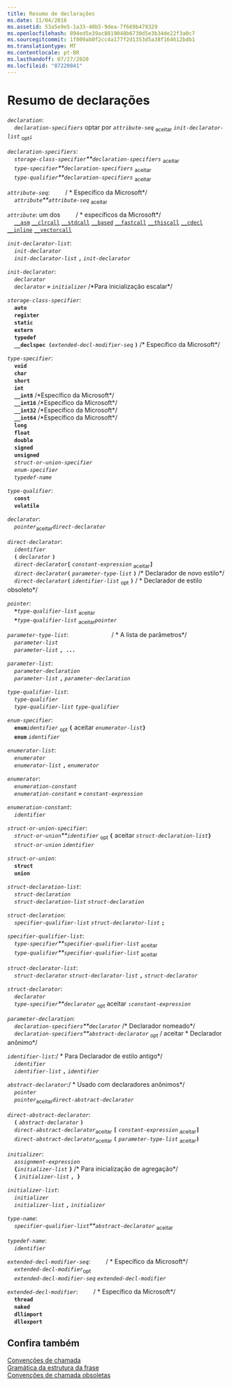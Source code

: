 ```yaml
---
title: Resumo de declarações
ms.date: 11/04/2016
ms.assetid: 53a5e9e5-1a33-40b5-9dea-7f669b479329
ms.openlocfilehash: 894ed5e39ac8019048b6730d5e3b34de22f3a0c7
ms.sourcegitcommit: 1f009ab0f2cc4a177f2d1353d5a38f164612bdb1
ms.translationtype: MT
ms.contentlocale: pt-BR
ms.lasthandoff: 07/27/2020
ms.locfileid: "87220841"
---
```

# <a name="summary-of-declarations"></a>Resumo de declarações

*`declaration`*:<br/>
&nbsp;&nbsp;&nbsp;&nbsp;*`declaration-specifiers`* optar por *`attribute-seq`* <sub>aceitar</sub> *`init-declarator-list`* <sub>opt</sub>**`;`**

*`declaration-specifiers`*:<br/>
&nbsp;&nbsp;&nbsp;&nbsp;*`storage-class-specifier`**`declaration-specifiers`* <sub>aceitar</sub><br/>
&nbsp;&nbsp;&nbsp;&nbsp;*`type-specifier`**`declaration-specifiers`* <sub>aceitar</sub><br/>
&nbsp;&nbsp;&nbsp;&nbsp;*`type-qualifier`**`declaration-specifiers`* <sub>aceitar</sub>

*`attribute-seq`*: &nbsp; &nbsp; &nbsp; &nbsp; / \* Específico da Microsoft\*/<br/>
&nbsp;&nbsp;&nbsp;&nbsp;*`attribute`**`attribute-seq`* <sub>aceitar</sub>

*`attribute`*: um dos &nbsp; &nbsp; &nbsp; &nbsp; / \* específicos da Microsoft\*/<br/>
&nbsp;&nbsp;&nbsp;&nbsp;[`__asm`](../assembler/inline/asm.md) [`__clrcall`](../cpp/clrcall.md) [`__stdcall`](../cpp/stdcall.md) [`__based`](../cpp/based-grammar.md) [`__fastcall`](../cpp/fastcall.md) [`__thiscall`](../cpp/thiscall.md) [`__cdecl`](../cpp/cdecl.md) [`__inline`](../cpp/inline-functions-cpp.md) [`__vectorcall`](../cpp/vectorcall.md)

*`init-declarator-list`*:<br/>
&nbsp;&nbsp;&nbsp;&nbsp;*`init-declarator`*<br/>
&nbsp;&nbsp;&nbsp;&nbsp;*`init-declarator-list`*  **`,`**  *`init-declarator`*

*`init-declarator`*:<br/>
&nbsp;&nbsp;&nbsp;&nbsp;*`declarator`*<br/>
&nbsp;&nbsp;&nbsp;&nbsp;*`declarator`*  **`=`**  *`initializer`* /\*Para inicialização escalar\*/

*`storage-class-specifier`*:<br/>
&nbsp;&nbsp;&nbsp;&nbsp;**`auto`**<br/>
&nbsp;&nbsp;&nbsp;&nbsp;**`register`**<br/>
&nbsp;&nbsp;&nbsp;&nbsp;**`static`**<br/>
&nbsp;&nbsp;&nbsp;&nbsp;**`extern`**<br/>
&nbsp;&nbsp;&nbsp;&nbsp;**`typedef`**<br/>
&nbsp;&nbsp;&nbsp;&nbsp;**`__declspec (`***`extended-decl-modifier-seq`* **`)`** /\* Específico da Microsoft\*/

*`type-specifier`*:<br/>
&nbsp;&nbsp;&nbsp;&nbsp;**`void`**<br/>
&nbsp;&nbsp;&nbsp;&nbsp;**`char`**<br/>
&nbsp;&nbsp;&nbsp;&nbsp;**`short`**<br/>
&nbsp;&nbsp;&nbsp;&nbsp;**`int`**<br/>
&nbsp;&nbsp;&nbsp;&nbsp;**`__int8`** /\*Específico da Microsoft\*/<br/>
&nbsp;&nbsp;&nbsp;&nbsp;**`__int16`** /\*Específico da Microsoft\*/<br/>
&nbsp;&nbsp;&nbsp;&nbsp;**`__int32`** /\*Específico da Microsoft\*/<br/>
&nbsp;&nbsp;&nbsp;&nbsp;**`__int64`** /\*Específico da Microsoft\*/<br/>
&nbsp;&nbsp;&nbsp;&nbsp;**`long`**<br/>
&nbsp;&nbsp;&nbsp;&nbsp;**`float`**<br/>
&nbsp;&nbsp;&nbsp;&nbsp;**`double`**<br/>
&nbsp;&nbsp;&nbsp;&nbsp;**`signed`**<br/>
&nbsp;&nbsp;&nbsp;&nbsp;**`unsigned`**<br/>
&nbsp;&nbsp;&nbsp;&nbsp;*`struct-or-union-specifier`*<br/>
&nbsp;&nbsp;&nbsp;&nbsp;*`enum-specifier`*<br/>
&nbsp;&nbsp;&nbsp;&nbsp;*`typedef-name`*

*`type-qualifier`*:<br/>
&nbsp;&nbsp;&nbsp;&nbsp;**`const`**<br/>
&nbsp;&nbsp;&nbsp;&nbsp;**`volatile`**

*`declarator`*:<br/>
&nbsp;&nbsp;&nbsp;&nbsp;*`pointer`*<sub>aceitar</sub>*`direct-declarator`*

*`direct-declarator`*:<br/>
&nbsp;&nbsp;&nbsp;&nbsp;*`identifier`*<br/>
&nbsp;&nbsp;&nbsp;&nbsp;**`(`** *`declarator`* **`)`**<br/>
&nbsp;&nbsp;&nbsp;&nbsp;*`direct-declarator`***`[`** *`constant-expression`* <sub>aceitar</sub>**`]`**<br/>
&nbsp;&nbsp;&nbsp;&nbsp;*`direct-declarator`***`(`** *`parameter-type-list`* **`)`** /\* Declarador de novo estilo\*/<br/>
&nbsp;&nbsp;&nbsp;&nbsp;*`direct-declarator`***`(`** *`identifier-list`* <sub>opt</sub> **`)`**  / \* Declarador de estilo obsoleto\*/

*`pointer`*:<br/>
&nbsp;&nbsp;&nbsp;&nbsp;<strong>`*`</strong>*`type-qualifier-list`* <sub>aceitar</sub><br/>
&nbsp;&nbsp;&nbsp;&nbsp;<strong>`*`</strong>*`type-qualifier-list`* <sub>aceitar</sub>*`pointer`*

*`parameter-type-list`*: &nbsp; &nbsp; &nbsp; &nbsp; &nbsp; &nbsp; &nbsp; &nbsp; &nbsp; &nbsp; &nbsp; &nbsp; / \* A lista de parâmetros\*/<br/>
&nbsp;&nbsp;&nbsp;&nbsp;*`parameter-list`*<br/>
&nbsp;&nbsp;&nbsp;&nbsp;*`parameter-list`* **`, ...`**

*`parameter-list`*:<br/>
&nbsp;&nbsp;&nbsp;&nbsp;*`parameter-declaration`*<br/>
&nbsp;&nbsp;&nbsp;&nbsp;*`parameter-list`* **`,`** *`parameter-declaration`*

*`type-qualifier-list`*:<br/>
&nbsp;&nbsp;&nbsp;&nbsp;*`type-qualifier`*<br/>
&nbsp;&nbsp;&nbsp;&nbsp;*`type-qualifier-list`* *`type-qualifier`*

*`enum-specifier`*:<br/>
&nbsp;&nbsp;&nbsp;&nbsp;**`enum`***`identifier`* <sub>opt</sub> **`{`** aceitar *`enumerator-list`***`}`**<br/>
&nbsp;&nbsp;&nbsp;&nbsp;**`enum`** *`identifier`*

*`enumerator-list`*:<br/>
&nbsp;&nbsp;&nbsp;&nbsp;*`enumerator`*<br/>
&nbsp;&nbsp;&nbsp;&nbsp;*`enumerator-list`* **`,`** *`enumerator`*

*`enumerator`*:<br/>
&nbsp;&nbsp;&nbsp;&nbsp;*`enumeration-constant`*<br/>
&nbsp;&nbsp;&nbsp;&nbsp;*`enumeration-constant`* **`=`** *`constant-expression`*

*`enumeration-constant`*:<br/>
&nbsp;&nbsp;&nbsp;&nbsp;*`identifier`*

*`struct-or-union-specifier`*:<br/>
&nbsp;&nbsp;&nbsp;&nbsp;*`struct-or-union`**`identifier`* <sub>opt</sub> **`{`** aceitar *`struct-declaration-list`***`}`**<br/>
&nbsp;&nbsp;&nbsp;&nbsp;*`struct-or-union`* *`identifier`*

*`struct-or-union`*:<br/>
&nbsp;&nbsp;&nbsp;&nbsp;**`struct`**<br/>
&nbsp;&nbsp;&nbsp;&nbsp;**`union`**

*`struct-declaration-list`*:<br/>
&nbsp;&nbsp;&nbsp;&nbsp;*`struct-declaration`*<br/>
&nbsp;&nbsp;&nbsp;&nbsp;*`struct-declaration-list`* *`struct-declaration`*

*`struct-declaration`*:<br/>
&nbsp;&nbsp;&nbsp;&nbsp;*`specifier-qualifier-list`* *`struct-declarator-list`* **`;`**

*`specifier-qualifier-list`*:<br/>
&nbsp;&nbsp;&nbsp;&nbsp;*`type-specifier`**`specifier-qualifier-list`* <sub>aceitar</sub><br/>
&nbsp;&nbsp;&nbsp;&nbsp;*`type-qualifier`**`specifier-qualifier-list`* <sub>aceitar</sub>

*`struct-declarator-list`*:<br/>
&nbsp;&nbsp;&nbsp;&nbsp;*`struct-declarator`* *`struct-declarator-list`* **`,`** *`struct-declarator`*

*`struct-declarator`*:<br/>
&nbsp;&nbsp;&nbsp;&nbsp;*`declarator`*<br/>
&nbsp;&nbsp;&nbsp;&nbsp;*`type-specifier`**`declarator`* <sub>opt</sub> aceitar **`:`***`constant-expression`*

*`parameter-declaration`*:<br/>
&nbsp;&nbsp;&nbsp;&nbsp;*`declaration-specifiers`**`declarator`* /\* Declarador nomeado\*/<br/>
&nbsp;&nbsp;&nbsp;&nbsp;*`declaration-specifiers`**`abstract-declarator`* <sub>opt</sub>  / aceitar \* Declarador anônimo\*/

*`identifier-list`*:/ \* Para Declarador de estilo antigo\*/<br/>
&nbsp;&nbsp;&nbsp;&nbsp;*`identifier`*<br/>
&nbsp;&nbsp;&nbsp;&nbsp;*`identifier-list`* **`,`** *`identifier`*

*`abstract-declarator`*:/ \* Usado com declaradores anônimos\*/<br/>
&nbsp;&nbsp;&nbsp;&nbsp;*`pointer`*<br/>
&nbsp;&nbsp;&nbsp;&nbsp;*`pointer`*<sub>aceitar</sub>*`direct-abstract-declarator`*

*`direct-abstract-declarator`*:<br/>
&nbsp;&nbsp;&nbsp;&nbsp;**`(`** *`abstract-declarator`* **`)`**<br/>
&nbsp;&nbsp;&nbsp;&nbsp;*`direct-abstract-declarator`*<sub>aceitar</sub> **`[`** *`constant-expression`* <sub>aceitar</sub>**`]`**<br/>
&nbsp;&nbsp;&nbsp;&nbsp;*`direct-abstract-declarator`*<sub>aceitar</sub> **`(`** *`parameter-type-list`* <sub>aceitar</sub>**`)`**

*`initializer`*:<br/>
&nbsp;&nbsp;&nbsp;&nbsp;*`assignment-expression`*<br/>
&nbsp;&nbsp;&nbsp;&nbsp;**`{`***`initializer-list`* **`}`** /\* Para inicialização de agregação\*/<br/>
&nbsp;&nbsp;&nbsp;&nbsp;**`{`** *`initializer-list`* **`, }`**

*`initializer-list`*:<br/>
&nbsp;&nbsp;&nbsp;&nbsp;*`initializer`*<br/>
&nbsp;&nbsp;&nbsp;&nbsp;*`initializer-list`* **`,`** *`initializer`*

*`type-name`*:<br/>
&nbsp;&nbsp;&nbsp;&nbsp;*`specifier-qualifier-list`**`abstract-declarator`* <sub>aceitar</sub>

*`typedef-name`*:<br/>
&nbsp;&nbsp;&nbsp;&nbsp;*`identifier`*

*`extended-decl-modifier-seq`*: &nbsp; &nbsp; &nbsp; &nbsp; / \* Específico da Microsoft\*/<br/>
&nbsp;&nbsp;&nbsp;&nbsp;*`extended-decl-modifier`*<sub>opt</sub><br/>
&nbsp;&nbsp;&nbsp;&nbsp;*`extended-decl-modifier-seq`* *`extended-decl-modifier`*

*`extended-decl-modifier`*: &nbsp; &nbsp; &nbsp; &nbsp; / \* Específico da Microsoft\*/<br/>
&nbsp;&nbsp;&nbsp;&nbsp;**`thread`**<br/>
&nbsp;&nbsp;&nbsp;&nbsp;**`naked`**<br/>
&nbsp;&nbsp;&nbsp;&nbsp;**`dllimport`**<br/>
&nbsp;&nbsp;&nbsp;&nbsp;**`dllexport`**

## <a name="see-also"></a>Confira também

[Convenções de chamada](../cpp/calling-conventions.md)<br/>
[Gramática da estrutura da frase](../c-language/phrase-structure-grammar.md)<br/>
[Convenções de chamada obsoletas](../cpp/obsolete-calling-conventions.md)
